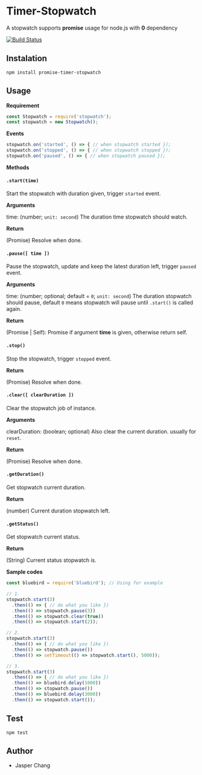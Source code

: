 Timer-Stopwatch
===============
A stopwatch supports **promise** usage for node.js with **0** dependency

[![Build Status](https://travis-ci.org/jasperck/timer-stopwatch.svg?branch=master)](https://travis-ci.org/jasperck/timer-stopwatch)

Instalation
-----------
```shell
npm install promise-timer-stopwatch
```

Usage
-----------
**Requirement**
```js
const Stopwatch = require('stopwatch');
const stopwatch = new Stopwatch();
```
**Events**
```js
stopwatch.on('started', () => { // when stopwatch started });
stopwatch.on('stopped', () => { // when stopwatch stopped });
stopwatch.on('paused', () => { // when stopwatch paused });
```
**Methods**

#### `.start(time)`

Start the stopwatch with duration given, trigger `started` event.

**Arguments**

time: (number; `unit: second`) The duration time stopwatch should watch.

**Return**

(Promise) Resolve when done.

#### `.pause([ time ])`

Pause the stopwatch, update and keep the latest duration left, trigger `paused` event.

**Arguments**

time: (number; optional; default = `0`; `unit: second`) The duration stopwatch should pause, default `0` means stopwatch will pause until `.start()` is called again.

**Return**

(Promise | Self): Promise if argument **time** is given, otherwise return self.

#### `.stop()`

Stop the stopwatch, trigger `stopped` event.

**Return**

(Promise) Resolve when done.

#### `.clear([ clearDuration ])`

Clear the stopwatch job of instance.

**Arguments**

clearDuration: (boolean; optional) Also clear the current duration. usually for `reset`.

**Return**

(Promise) Resolve when done.

#### `.getDuration()`

Get stopwatch current duration.

**Return**

(number) Current duration stopwatch left.

#### `.getStatus()`

Get stopwatch current status.

**Return**

(String) Current status stopwatch is.

**Sample codes**
```js
const bluebird = require('bluebird'); // Using for example

// 1.
stopwatch.start(3)
  .then(() => { // do what you like })
  .then(() => stopwatch.pause(3))
  .then(() => stopwatch.clear(true))
  .then(() => stopwatch.start(2));

// 2.
stopwatch.start(3)
  .then(() => { // do what you like })
  .then(() => stopwatch.pause())
  .then(() => setTimeout(() => stopwatch.start(), 5000));

// 3.
stopwatch.start(3)
  .then(() => { // do what you like })
  .then(() => bluebird.delay(1000))
  .then(() => stopwatch.pause())
  .then(() => bluebird.delay(3000))
  .then(() => stopwatch.start());
```
Test
-----------
```shell
npm test
```
Author
-----------
* Jasper Chang